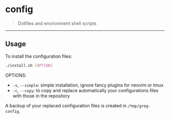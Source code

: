 # config

> Dotfiles and environment shell scripts

-----

## Usage

To install the configuration files:

```sh
./install.sh [OPTION]
```

OPTIONS:

+ `-s`, `--simple`: simple installation, ignore fancy plugins for neovim or tmux
+ `-c`, `--copy`: to copy and replace automatically your configurations files with those in the repository

A backup of your replaced configuration files is created in `/tmp/greg-config`.
